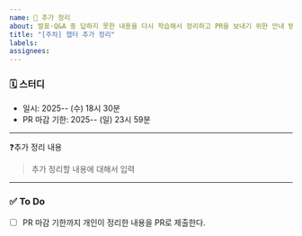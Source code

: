 ```yaml
---
name: 🧠 추가 정리
about: 발표·Q&A 중 답하지 못한 내용을 다시 학습해서 정리하고 PR을 보내기 위한 안내 템플릿입니다.
title: "[주차] 챕터 추가 정리"
labels:
assignees:
---
```


### 🗓️ 스터디

- 일시: 2025-- (수) 18시 30분
- PR 마감 기한: 2025-- (일) 23시 59분

---

❓추가 정리 내용

> 추가 정리할 내용에 대해서 입력

---

### ✅ To Do

- [ ] PR 마감 기한까지 개인이 정리한 내용을 PR로 제출한다.
